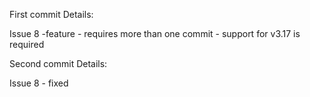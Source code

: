 First commit Details: 

Issue 8 -feature - requires more than one commit - support for v3.17 is required 

Second commit Details:

Issue 8 - fixed
